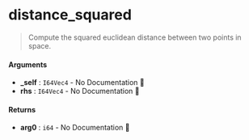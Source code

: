 # distance\_squared

>  Compute the squared euclidean distance between two points in space.

#### Arguments

- **\_self** : `I64Vec4` \- No Documentation 🚧
- **rhs** : `I64Vec4` \- No Documentation 🚧

#### Returns

- **arg0** : `i64` \- No Documentation 🚧